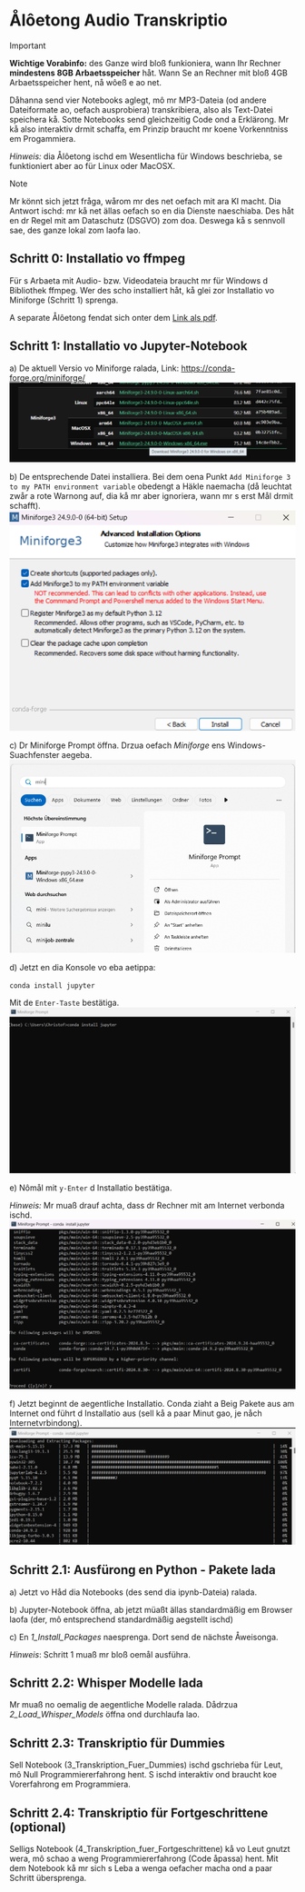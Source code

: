# Ålôetong Audio Transkriptio

> [!IMPORTANT]
> **Wichtige Vorabinfo:** des Ganze wird bloß funkioniera, wann Ihr Rechner **mindestens 8GB Arbaetsspeicher** håt. Wann Se an Rechner mit bloß 4GB Arbaetsspeicher hent, nå wôeß e ao net.


Dåhanna send vier Notebooks aglegt, mô mr MP3-Dateia (od andere Dateiformate ao, oefach ausprobiera) transkribiera, also als Text-Datei speichera kå. Sotte Notebooks send gleichzeitig Code ond a Erklärong. Mr kå also interaktiv drmit schaffa, em Prinzip braucht mr koene Vorkenntniss em Progammiera.

*Hinweis:* dia Ålôetong ischd em Wesentlicha für Windows beschrieba, se funktioniert aber ao für Linux oder MacOSX.

> [!NOTE]
> Mr könnt sich jetzt fråga, wårom mr des net oefach mit ara KI macht. Dia Antwort ischd: mr kå net ällas oefach so en dia Dienste naeschiaba. Des håt en dr Regel mit am Dataschutz (DSGVO) zom doa. Deswega kå s sennvoll sae, des ganze lokal zom laofa lao.


## Schritt 0: Installatio vo ffmpeg

Für s Arbaeta mit Audio- bzw. Videodateia braucht mr für Windows d Bibliothek ffmpeg. Wer des
scho installiert håt, kå glei zor Installatio vo Miniforge (Schritt 1) sprenga.

A separate Ålôetong fendat sich onter dem [Link als pdf](https://github.com/christofschroth/Audio-Transkription/blob/main/Images/Install-ffmpeg.pdf).



## Schritt 1: Installatio vo Jupyter-Notebook 

a) De aktuell Versio vo Miniforge ralada, Link: https://conda-forge.org/miniforge/
![](https://github.com/christofschroth/Audio-Transkription/blob/main/Images/Miniforge-1-Download.png)


b) De entsprechende Datei installiera. Bei dem oena Punkt `Add Miniforge 3 to my PATH environment variable` obedengt a Häkle naemacha (då leuchtat zwår a rote Warnong auf, dia kå mr aber ignoriera, wann mr s erst Mål drmit schafft).
![](https://github.com/christofschroth/Audio-Transkription/blob/main/Images/Miniforge-2-Hinweis-Path.png)


c) Dr Miniforge Prompt öffna. Drzua oefach *Miniforge* ens Windows-Suachfenster aegeba.
![](https://github.com/christofschroth/Audio-Transkription/blob/main/Images/Miniforge-3-StartConsole.png)


d) Jetzt en dia Konsole vo eba aetippa: 

`conda install jupyter`

Mit de `Enter-Taste` bestätiga.
![](https://github.com/christofschroth/Audio-Transkription/blob/main/Images/Miniforge-4-CondaInstall.png)


e) Nômål mit `y-Enter` d Installatio bestätiga.

*Hinweis:* Mr muaß drauf achta, dass dr Rechner mit am Internet verbonda ischd.
![](https://github.com/christofschroth/Audio-Transkription/blob/main/Images/Miniforge-5-Install_y.png)


f) Jetzt beginnt de aegentliche Installatio. Conda ziaht a Beig Pakete aus am Internet ond führt d Installatio aus (sell kå a paar Minut gao, je nåch Internetvrbindong).
![](https://github.com/christofschroth/Audio-Transkription/blob/main/Images/Miniforge-Install-6-Pakete.png)

## Schritt 2.1: Ausfürong en Python - Pakete lada

a) Jetzt vo Håd dia Notebooks (des send dia ipynb-Dateia) ralada.

b) Jupyter-Notebook öffna, ab jetzt müaßt ällas standardmäßig em Browser laofa (der, mô entsprechend standardmäßig aegstellt ischd)

c) En *1_Install_Packages* naesprenga. Dort send de nächste Åweisonga.

*Hinweis*: Schritt 1 muaß mr bloß oemål ausführa.

## Schritt 2.2: Whisper Modelle lada

Mr muaß no oemalig de aegentliche Modelle ralada. Dådrzua *2_Load_Whisper_Models* öffna ond durchlaufa lao.

## Schritt 2.3: Transkriptio für Dummies

Sell Notebook (3_Transkription_Fuer_Dummies) ischd gschrieba für Leut, mô Null Programmiererfahrong hent. S ischd interaktiv ond braucht koe Vorerfahrong em Programmiera. 

## Schritt 2.4: Transkriptio für Fortgeschrittene (optional)

Selligs Notebook (4_Transkription_fuer_Fortgeschrittene) kå vo Leut gnutzt wera, mô schao a weng Programmiererfahrong (Code åpassa) hent. 
Mit dem Notebook kå mr sich s Leba a wenga oefacher macha ond a paar Schritt übersprenga.